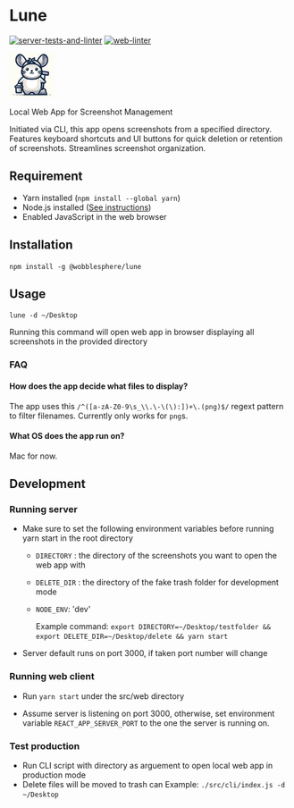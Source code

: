 # Lune

[![server-tests-and-linter](https://github.com/wobblesphere/screenshot-swipe-be/actions/workflows/main.yml/badge.svg)](https://github.com/wobblesphere/screenshot-swipe-be/actions/workflows/main.yml)
[![web-linter](https://github.com/wobblesphere/screenshot-swipe-be/actions/workflows/webMain.yml/badge.svg)](https://github.com/wobblesphere/screenshot-swipe-be/actions/workflows/webMain.yml)

<img src="/src/web/public/chinchilla_lune_cleaner.png" height="80px" width="80px" />

Local Web App for Screenshot Management

Initiated via CLI, this app opens screenshots from a specified directory. Features keyboard shortcuts and UI buttons for quick deletion or retention of screenshots. Streamlines screenshot organization.

## Requirement

- Yarn installed (`npm install --global yarn`)
- Node.js installed ([See instructions](https://nodejs.org/en/download/package-manager))
- Enabled JavaScript in the web browser

## Installation

```
npm install -g @wobblesphere/lune
```

## Usage

```
lune -d ~/Desktop
```

Running this command will open web app in browser displaying all screenshots in the provided directory

### FAQ

#### How does the app decide what files to display?

The app uses this `/^([a-zA-Z0-9\s_\\.\-\(\):])+\.(png)$/` regext pattern to filter filenames. Currently only works for `png`s.

#### What OS does the app run on?

Mac for now.

## Development

### Running server

- Make sure to set the following environment variables before running yarn start in the root directory

  - `DIRECTORY` : the directory of the screenshots you want to open the web app with
  - `DELETE_DIR` : the directory of the fake trash folder for development mode
  - `NODE_ENV`: 'dev'

    Example command: `export DIRECTORY=~/Desktop/testfolder && export DELETE_DIR=~/Desktop/delete && yarn start`

- Server default runs on port 3000, if taken port number will change

### Running web client

- Run `yarn start` under the src/web directory

- Assume server is listening on port 3000, otherwise, set environment variable `REACT_APP_SERVER_PORT` to the one the server is running on.

### Test production

- Run CLI script with directory as arguement to open local web app in production mode
- Delete files will be moved to trash can
  Example: `./src/cli/index.js -d ~/Desktop`
